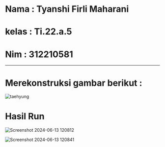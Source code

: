 # Nama : Tyanshi Firli Maharani

# kelas : Ti.22.a.5

# Nim : 312210581

---

# Merekonstruksi gambar berikut :

![taehyung](https://github.com/firlimaharani/pengolahan-citra-pert-14/assets/130529482/f82052f9-1de2-43ed-a441-7e0cbcace9df)


# Hasil Run

![Screenshot 2024-06-13 120812](https://github.com/firlimaharani/pengolahan-citra-pert-14/assets/130529482/45509af0-57bd-49bd-b6ce-f5a6e8cc9abf)

![Screenshot 2024-06-13 120841](https://github.com/firlimaharani/pengolahan-citra-pert-14/assets/130529482/eeea6d5a-7702-4174-9e6f-67be810f31c9)


